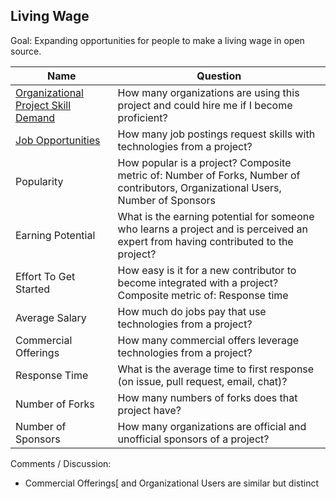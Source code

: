 ## Living Wage

Goal: Expanding opportunities for people to make a living wage in open source.

| Name                        | Question                                                                                                                          |
|-----------------------------|-----------------------------------------------------------------------------------------------------------------------------------|
| [Organizational Project Skill Demand](organizational-project-skill-demand.md) | How many organizations are using this project and could hire me if I become proficient?                             |
| [Job Opportunities](job-opportunities.md)          | How many job postings request skills with technologies from a project?                                                            |
| Popularity                  | How popular is a project? Composite metric of: Number of Forks, Number of contributors, Organizational Users, Number of Sponsors  |
| Earning Potential           | What is the earning potential for someone who learns a project and is perceived an expert from having contributed to the project? |
| Effort To Get Started       | How easy is it for a new contributor to become integrated with a project? Composite metric of: Response time                      |
| Average Salary              | How much do jobs pay that use technologies from a project?                                                                        |
| Commercial Offerings        | How many commercial offers leverage technologies from a project?                                                                  |
| Response Time               | What is the average time to first response (on issue, pull request, email, chat)?                                                 |
| Number of Forks             | How many numbers of forks does that project have?                                                                                 |
| Number of Sponsors          | How many organizations are official and unofficial sponsors of a project?                                                         |

Comments / Discussion:

*   Commercial Offerings[ and Organizational Users are  similar but distinct
